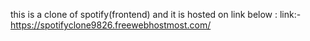 this is a clone of spotify(frontend) and 
it is hosted on link below :
link:-https://spotifyclone9826.freewebhostmost.com/
